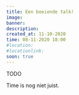 ```yaml
---
title: Een boeiende talk!
image: 
banner:
description: 
created_at: 11-10-2020
time: 08-11-2020 18:00
#location:
#locationlink:
soon: true
---
```


TODO

Time is nog niet juist.
